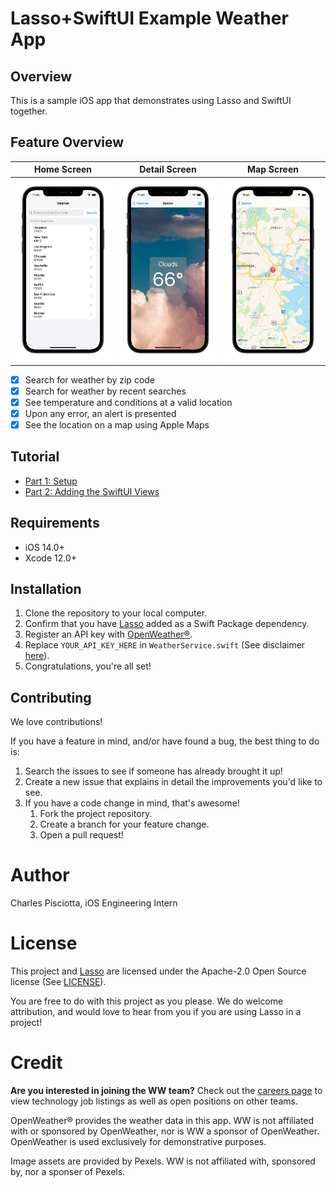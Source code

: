 # Lasso+SwiftUI Example Weather App

## Overview

This is a sample iOS app that demonstrates using Lasso and SwiftUI together.

## Feature Overview

Home Screen |  Detail Screen |  Map Screen            
:--------------------:|:--------------------:|:--------------------:
![Home Screen](./Documentation/img/home.png) | ![Detail Screen](./Documentation/img/detail.png) | ![Map Screen](./Documentation/img/map.png)

- [x] Search for weather by zip code
- [x] Search for weather by recent searches
- [x] See temperature and conditions at a valid location
- [x] Upon any error, an alert is presented
- [x] See the location on a map using Apple Maps

## Tutorial

- [Part 1: Setup](Documentation/Part-1-Setup.md)
- [Part 2: Adding the SwiftUI Views](Documentation/Part-2-Adding-Views.md)

## Requirements

- iOS 14.0+
- Xcode 12.0+

## Installation

1. Clone the repository to your local computer.
2. Confirm that you have [Lasso](https://github.com/ww-tech/lasso) added as a Swift Package dependency. 
3. Register an API key with [OpenWeather&reg;](https://openweathermap.org).
4. Replace `YOUR_API_KEY_HERE` in `WeatherService.swift` (See disclaimer [here](API_DISCLAIMER.txt)).
5. Congratulations, you're all set!  

## Contributing
We love contributions!

If you have a feature in mind, and/or have found a bug, the best thing to do is:

1. Search the issues to see if someone has already brought it up!
2. Create a new issue that explains in detail the improvements you'd like to see.
3. If you have a code change in mind, that's awesome!
    1. Fork the project repository.
    2. Create a branch for your feature change.
    3. Open a pull request!
    
# Author
Charles Pisciotta, iOS Engineering Intern

# License
This project and [Lasso](https://github.com/ww-tech/lasso) are licensed under the Apache-2.0 Open Source license (See [LICENSE](LICENSE)).

You are free to do with this project as you please. We do welcome attribution, and would love to hear from you if you are using Lasso in a project!

# Credit

**Are you interested in joining the WW team?** Check out the [careers page](https://www.weightwatchers.com/us/ww-corporate-careers) to view technology job listings as well as open positions on other teams.

OpenWeather&reg; provides the weather data in this app. WW is not affiliated with or sponsored by OpenWeather, nor is WW a sponsor of OpenWeather. OpenWeather is used exclusively for demonstrative purposes.

Image assets are provided by Pexels. WW is not affiliated with, sponsored by, nor a sponser of Pexels.
